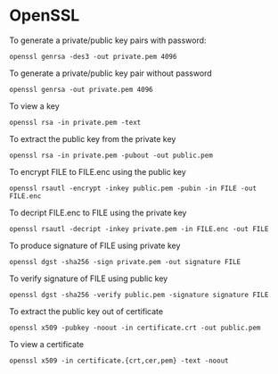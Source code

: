 # OpenSSL

To generate a private/public key pairs with password:

    openssl genrsa -des3 -out private.pem 4096

To generate a private/public key pair without password

    openssl genrsa -out private.pem 4096

To view a key

    openssl rsa -in private.pem -text

To extract the public key from the private key

    openssl rsa -in private.pem -pubout -out public.pem

To encrypt FILE to FILE.enc using the public key

    openssl rsautl -encrypt -inkey public.pem -pubin -in FILE -out FILE.enc

To decript FILE.enc to FILE using the private key

    openssl rsautl -decript -inkey private.pem -in FILE.enc -out FILE

To produce signature of FILE using private key

    openssl dgst -sha256 -sign private.pem -out signature FILE

To verify signature of FILE using public key

    openssl dgst -sha256 -verify public.pem -signature signature FILE

To extract the public key out of certificate

    openssl x509 -pubkey -noout -in certificate.crt -out public.pem

To view a certificate

    openssl x509 -in certificate.{crt,cer,pem} -text -noout
